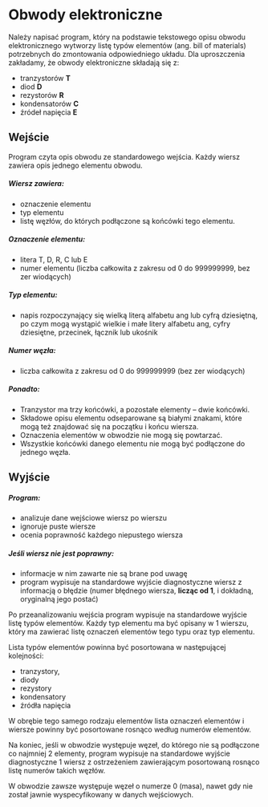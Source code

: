 # Obwody elektroniczne

Należy napisać program, który na podstawie tekstowego opisu obwodu
elektronicznego wytworzy listę typów elementów (ang. bill of materials)
potrzebnych do zmontowania odpowiedniego układu. Dla uproszczenia zakładamy, że
obwody elektroniczne składają się z:
- tranzystorów **T**
- diod **D**
- rezystorów **R**
- kondensatorów **C**
- źródeł napięcia **E**

## Wejście
Program czyta opis obwodu ze standardowego wejścia. Każdy wiersz zawiera opis jednego elementu obwodu. 
##### Wiersz zawiera: 
- oznaczenie elementu 
- typ elementu
- listę węzłów, do których podłączone są końcówki tego elementu.
##### Oznaczenie elementu:
- litera T, D, R, C lub E
- numer elementu (liczba całkowita z zakresu od 0 do 999999999, bez zer wiodących)

##### Typ elementu:
- napis rozpoczynający się wielką literą alfabetu ang lub cyfrą dziesiętną, po czym mogą wystąpić wielkie i małe litery alfabetu ang, cyfry dziesiętne, przecinek, łącznik lub ukośnik

##### Numer węzła:
- liczba całkowita z zakresu od 0 do 999999999 (bez zer wiodących)

##### Ponadto:
- Tranzystor ma trzy końcówki, a pozostałe elementy – dwie końcówki.
- Składowe opisu elementu odseparowane są białymi znakami, które mogą też znajdować się na początku i końcu wiersza.
- Oznaczenia elementów w obwodzie nie mogą się powtarzać.
- Wszystkie końcówki danego elementu nie mogą być podłączone do jednego węzła.

## Wyjście
##### Program:
- analizuje dane wejściowe wiersz po wierszu
- ignoruje puste wiersze
- ocenia poprawność każdego niepustego wiersza

##### Jeśli wiersz nie jest poprawny:
- informacje w nim zawarte nie są brane pod uwagę
- program wypisuje na standardowe wyjście diagnostyczne wiersz z informacją o błędzie (numer błędnego wiersza, **licząc od 1**, i dokładną, oryginalną jego postać)

Po przeanalizowaniu wejścia program wypisuje na standardowe wyjście listę typów elementów.
Każdy typ elementu ma być opisany w 1 wierszu, który ma zawierać listę oznaczeń elementów tego typu oraz typ elementu.

Lista typów elementów powinna być posortowana w następującej kolejności:
- tranzystory,
- diody
- rezystory
- kondensatory
- źródła napięcia

W obrębie tego samego rodzaju elementów lista oznaczeń elementów i wiersze powinny być posortowane rosnąco według numerów elementów.

Na koniec, jeśli w obwodzie występuje węzeł, do którego nie są podłączone co najmniej 2 elementy, program wypisuje na standardowe wyjście diagnostyczne 1 wiersz z ostrzeżeniem zawierającym posortowaną rosnąco listę numerów takich węzłów.

W obwodzie zawsze występuje węzeł o numerze 0 (masa), nawet gdy nie został jawnie wyspecyfikowany w danych wejściowych.
